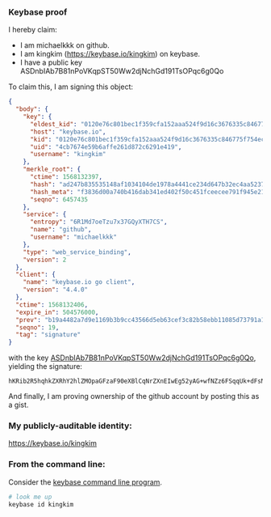### Keybase proof

I hereby claim:

  * I am michaelkkk on github.
  * I am kingkim (https://keybase.io/kingkim) on keybase.
  * I have a public key ASDnbIAb7B81nPoVKqpST50Ww2djNchGd191TsOPqc6g0Qo

To claim this, I am signing this object:

```json
{
  "body": {
    "key": {
      "eldest_kid": "0120e76c801bec1f359cfa152aaa524f9d16c3676335c846775f754ec38fa9cea0d10a",
      "host": "keybase.io",
      "kid": "0120e76c801bec1f359cfa152aaa524f9d16c3676335c846775f754ec38fa9cea0d10a",
      "uid": "4cb7674e59b6affe261d872c6291e419",
      "username": "kingkim"
    },
    "merkle_root": {
      "ctime": 1568132397,
      "hash": "ad247b835535148af1034104de1978a4441ce234d647b32ec4aa5237f4493042e170f6d94b83b61e967028eb7dbfd80eb0e1480e97093cc70809cb05ae8c1f15",
      "hash_meta": "f3836d00a740b416dab341ed402f50c451fceecee791f945e21114444fd42659",
      "seqno": 6457435
    },
    "service": {
      "entropy": "6R1Md7oeTzu7x37GQyXTH7CS",
      "name": "github",
      "username": "michaelkkk"
    },
    "type": "web_service_binding",
    "version": 2
  },
  "client": {
    "name": "keybase.io go client",
    "version": "4.4.0"
  },
  "ctime": 1568132406,
  "expire_in": 504576000,
  "prev": "b19a4482a7d9e1169b3b9cc43566d5eb63cef3c82b58ebb11085d73791a1dfcc",
  "seqno": 19,
  "tag": "signature"
}
```

with the key [ASDnbIAb7B81nPoVKqpST50Ww2djNchGd191TsOPqc6g0Qo](https://keybase.io/kingkim), yielding the signature:

```
hKRib2R5hqhkZXRhY2hlZMOpaGFzaF90eXBlCqNrZXnEIwEg52yAG+wfNZz6FSqqUk+dFsNnYzXIRndfdU7Dj6nOoNEKp3BheWxvYWTESpcCE8QgsZpEgqfZ4RabO5zENWbV62PO88grWOuxEIXXN5Gh38zEIOxMT7PKYxQ1A8K1xWgZJOwHf20m2AvKUPsukgQ8KF9vAgHCo3NpZ8RAiUK9OJlU03XlmazjJcQiT3Q4XLRLdudpZSfd6R9TW/vaFFdN83EdJmhvhAECdE66aLMU8c9Qpli1V+q9IuXOBahzaWdfdHlwZSCkaGFzaIKkdHlwZQildmFsdWXEILRCzVdmyne3OHlF6Fz8sskwWA63ku4RXFj3AXY8zHWfo3RhZ80CAqd2ZXJzaW9uAQ==

```

And finally, I am proving ownership of the github account by posting this as a gist.

### My publicly-auditable identity:

https://keybase.io/kingkim

### From the command line:

Consider the [keybase command line program](https://keybase.io/download).

```bash
# look me up
keybase id kingkim
```
